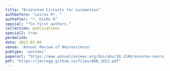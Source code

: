 ```yaml
---
title: "Brainstem Circuits for Locomotion"
authbefore: "Leiras R*, "
authafter: "*, Kiehn O"
special: "*Co-first authors."
collection: publications
special2: true
permalink:
date: 2022-01-05
venue: 'Annual Review of Neuroscience'
pubtype: 'postdoc'
paperurl: "https://www.annualreviews.org/doi/abs/10.1146/annurev-neuro-082321-025137"
pdf: "https://jmcregg.github.io/files/ARN_2022.pdf"
---
```

